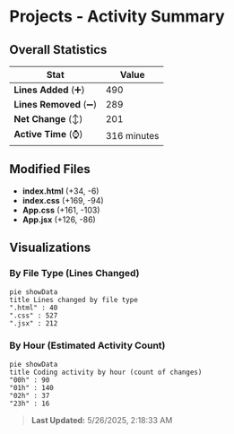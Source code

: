# Projects - Activity Summary 

## Overall Statistics

| Stat                   | Value                                                             |
| ---------------------- | ----------------------------------------------------------------- |
| **Lines Added** (➕)   | 490                                          |
| **Lines Removed** (➖) | 289                                        |
| **Net Change** (↕)    | 201                |
| **Active Time** (⌚)   | 316 minutes |


## Modified Files
- **index.html** (+34, -6)
- **index.css** (+169, -94)
- **App.css** (+161, -103)
- **App.jsx** (+126, -86)

## Visualizations

### By File Type (Lines Changed)

```mermaid
pie showData
title Lines changed by file type
".html" : 40
".css" : 527
".jsx" : 212
```

### By Hour (Estimated Activity Count)

```mermaid
pie showData
title Coding activity by hour (count of changes)
"00h" : 90
"01h" : 140
"02h" : 37
"23h" : 16
```


> **Last Updated:** 5/26/2025, 2:18:33 AM